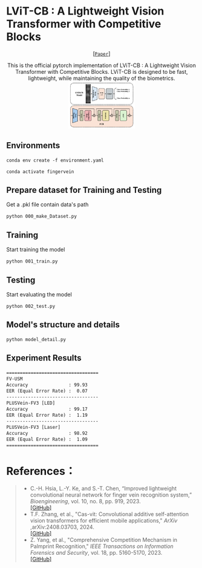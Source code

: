 # LViT-CB : A Lightweight Vision Transformer with Competitive Blocks
<div align="center">

  [[`Paper`](assets/paper.png)]

  This is the official pytorch implementation of LViT-CB : A Lightweight Vision Transformer with Competitive Blocks. LViT-CB is designed to be fast, lightweight, while maintaining the quality of the biometrics.  
  <img src="assets/model.png" width="35%"><br>

</div>

## Environments  
```
conda env create -f environment.yaml
```
```
conda activate fingervein
```

## Prepare dataset for Training and Testing
Get a .pkl file contain data's path 
```
python 000_make_Dataset.py
```  

## Training
Start training the model 
```
python 001_train.py
```

## Testing 
Start evaluating the model
```
python 002_test.py
```

## Model's structure and details
```
python model_detail.py
```
## Experiment Results  
```
==================================
FV-USM
Accuracy               : 99.93
EER (Equal Error Rate) :  0.07
----------------------------------
PLUSVein-FV3 [LED]
Accuracy               : 99.17
EER (Equal Error Rate) :  1.19
----------------------------------
PLUSVein-FV3 [Laser]
Accuracy               : 98.92
EER (Equal Error Rate) :  1.09
==================================
```  

# References： 
> * C.-H. Hsia, L.-Y. Ke, and S.-T. Chen, “Improved lightweight convolutional neural network for finger vein recognition system,” _Bioengineering_, vol. 10, no. 8, pp. 919, 2023.  
> [[GitHub]](https://github.com/liangying-Ke/ILCNN)
> * T.F. Zhang, et al., "Cas-vit: Convolutional additive self-attention vision transformers for efficient mobile applications," _ArXiv_ ,arXiv:2408.03703, 2024.  
> [[GitHub]](https://github.com/Tianfang-Zhang/CAS-ViT)
> * Z. Yang, et al., "Comprehensive Competition Mechanism in Palmprint Recognition," _IEEE Transactions on Information Forensics and Security_, vol. 18, pp. 5160-5170, 2023.  
>[[GitHub]](https://github.com/Zi-YuanYang/CCNet)

